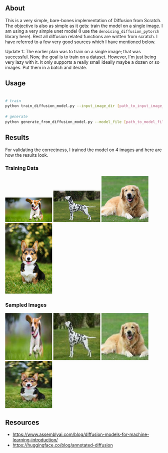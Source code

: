 ## About

This is a very simple, bare-bones implementation of Diffusion from Scratch. The objective is also as simple as it gets: train the model on a single image. I am using a very simple unet model (I use the `denoising_diffusion_pytorch` library here). Rest all diffusion related functions are written from scratch. I have referred to a few very good sources which I have mentioned below.

Update 1: The earlier plan was to train on a single image; that was successful. Now, the goal is to train on a dataset. However, I'm just being very lazy with it. It only supports a really small ideally maybe a dozen or so images. Put them in a batch and iterate.

## Usage

```bash

# train
python train_diffusion_model.py --input_image_dir [path_to_input_image_dir] --output_dir [path_to_output_dir] --config_file [path_to_config_file]

# generate
python generate_from_diffusion_model.py --model_file [path_to_model_file] --output_dir [path_to_output_dir] --config_file [path_to_config_file] --num_samples [number_of_samples]

```

## Results

For validating the correctness, I trained the model on 4 images and here are how the results look.

### Training Data

<p float="left">
  <img src="/img/beagle.jpg" width="150"/>
  <img src="/img/dalmation.jpg" width="150"/>
  <img src="/img/golden_retriever.jpg" width="150"/>
  <img src="/img/pembroke-welsh-corgi.jpg" width="150"/>
</p>

### Sampled Images

<p float="left">
  <img src="/img/samples/sampled_image_step_38900.jpg" width="150"/>
  <img src="/img/samples/sampled_image_step_39500.jpg" width="150"/>
  <img src="/img/samples/sampled_image_step_39100.jpg" width="150"/>
  <img src="/img/samples/sampled_image_step_39800.jpg" width="150"/>
</p>

## Resources

- https://www.assemblyai.com/blog/diffusion-models-for-machine-learning-introduction/
- https://huggingface.co/blog/annotated-diffusion